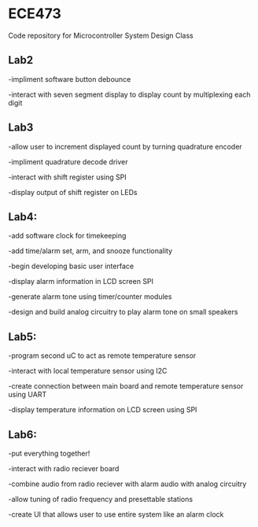 # ECE473

Code repository for Microcontroller System Design Class

## Lab2
-impliment software button debounce

-interact with seven segment display to display count by multiplexing each digit

## Lab3
-allow user to increment displayed count by turning quadrature encoder

-impliment quadrature decode driver

-interact with shift register using SPI

-display output of shift register on LEDs

## Lab4:
-add software clock for timekeeping

-add time/alarm set, arm, and snooze functionality

-begin developing basic user interface

-display alarm information in LCD screen SPI

-generate alarm tone using timer/counter modules

-design and build analog circuitry to play alarm tone on small speakers

## Lab5:

-program second uC to act as remote temperature sensor

-interact with local temperature sensor using I2C

-create connection between main board and remote temperature sensor using UART

-display temperature information on LCD screen using SPI

## Lab6:

-put everything together!

-interact with radio reciever board

-combine audio from radio reciever with alarm audio with analog circuitry

-allow tuning of radio frequency and presettable stations

-create UI that allows user to use entire system like an alarm clock
